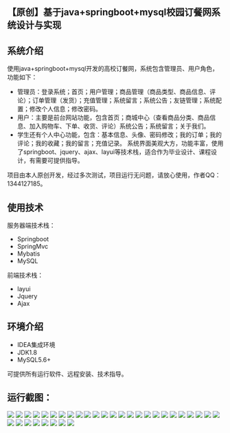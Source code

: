 ## 【原创】基于java+springboot+mysql校园订餐网系统设计与实现

## 系统介绍

使用java+springboot+mysql开发的高校订餐网，系统包含管理员、用户角色，功能如下：
- 管理员：登录系统；首页；用户管理；商品管理（商品类型、商品信息、评论）；订单管理（发货）；充值管理；系统留言；系统公告；友链管理；系统配置；修改个人信息；修改密码。
- 用户：主要是前台网站功能，包含首页；商城中心（查看商品分类、商品信息、加入购物车、下单、收货、评论）系统公告；系统留言；关于我们。
- 学生还有个人中心功能，包含：基本信息、头像、密码修改；我的订单；我的评论；我的收藏；我的留言；充值记录。
系统界面美观大方，功能丰富，使用了springboot、jquery、ajax、layui等技术栈，适合作为毕业设计、课程设计，有需要可提供指导。

项目由本人原创开发，经过多次测试，项目运行无问题，请放心使用，作者QQ：1344127185。

## 使用技术

服务器端技术栈：

- Springboot
- SpringMvc
- Mybatis
- MySQL

前端技术栈：

- layui
- Jquery
- Ajax

## 环境介绍

- IDEA集成环境
- JDK1.8
- MySQL5.6+

可提供所有运行软件、远程安装、技术指导。

## 运行截图：
![](https://github.com/itcoderyhl/Bookdinner/blob/main/images/1.png)
![](https://github.com/itcoderyhl/Bookdinner/blob/main/images/2.png)
![](https://github.com/itcoderyhl/Bookdinner/blob/main/images/3.png)
![](https://github.com/itcoderyhl/Bookdinner/blob/main/images/4.png)
![](https://github.com/itcoderyhl/Bookdinner/blob/main/images/5.png)
![](https://github.com/itcoderyhl/Bookdinner/blob/main/images/6.png)
![](https://github.com/itcoderyhl/Bookdinner/blob/main/images/7.png)
![](https://github.com/itcoderyhl/Bookdinner/blob/main/images/8.png)
![](https://github.com/itcoderyhl/Bookdinner/blob/main/images/9.png)
![](https://github.com/itcoderyhl/Bookdinner/blob/main/images/10.png)
![](https://github.com/itcoderyhl/Bookdinner/blob/main/images/11.png)
![](https://github.com/itcoderyhl/Bookdinner/blob/main/images/12.png)
![](https://github.com/itcoderyhl/Bookdinner/blob/main/images/13.png)
![](https://github.com/itcoderyhl/Bookdinner/blob/main/images/14.png)
![](https://github.com/itcoderyhl/Bookdinner/blob/main/images/15.png)
![](https://github.com/itcoderyhl/Bookdinner/blob/main/images/16.png)
![](https://github.com/itcoderyhl/Bookdinner/blob/main/images/17.png)
![](https://github.com/itcoderyhl/Bookdinner/blob/main/images/18.png)
![](https://github.com/itcoderyhl/Bookdinner/blob/main/images/19.png)
![](https://github.com/itcoderyhl/Bookdinner/blob/main/images/20.png)
![](https://github.com/itcoderyhl/Bookdinner/blob/main/images/21.png)
![](https://github.com/itcoderyhl/Bookdinner/blob/main/images/22.png)
![](https://github.com/itcoderyhl/Bookdinner/blob/main/images/23.png)
![](https://github.com/itcoderyhl/Bookdinner/blob/main/images/24.png)
![](https://github.com/itcoderyhl/Bookdinner/blob/main/images/25.png)
![](https://github.com/itcoderyhl/Bookdinner/blob/main/images/26.png)
![](https://github.com/itcoderyhl/Bookdinner/blob/main/images/27.png)
![](https://github.com/itcoderyhl/Bookdinner/blob/main/images/28.png)
![](https://github.com/itcoderyhl/Bookdinner/blob/main/images/29.png)
![](https://github.com/itcoderyhl/Bookdinner/blob/main/images/30.png)
![](https://github.com/itcoderyhl/Bookdinner/blob/main/images/31.png)
![](https://github.com/itcoderyhl/Bookdinner/blob/main/images/32.png)
![](https://github.com/itcoderyhl/Bookdinner/blob/main/images/33.png)

